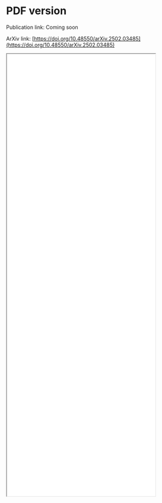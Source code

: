 # PDF version

Publication link: Coming soon

ArXiv link: [https://doi.org/10.48550/arXiv.2502.03485](https://doi.org/10.48550/arXiv.2502.03485)

<iframe src="../Files/COSMOSS_calibration.pdf" width="80%" height="1200px"></iframe>

